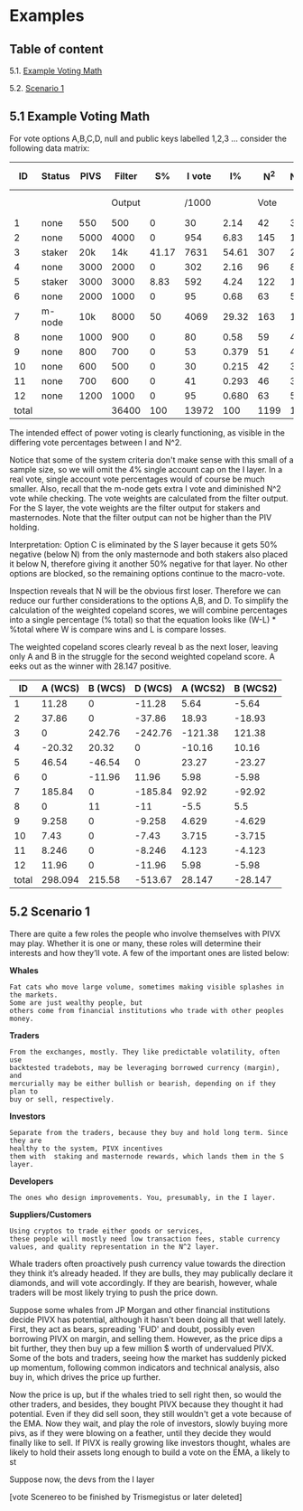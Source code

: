# Examples

## Table of content

5.1. [Example Voting Math](#51-example-voting-math)

5.2. [Scenario 1](#52-scenario-1)

## 5.1 Example Voting Math

For vote options A,B,C,D, null and public keys labelled 1,2,3 ...  consider the following data matrix:

| ID  | Status | PIVS | Filter |S%     | I vote | I%   | N<sup>2</sup>  |N<sup>2</sup>%| Rank Vector|% total|
|-----|--------|------|--------|-------|--------|------|------          |------        |------------|-------|
|     |        |      | Output |       |/1000   |      | Vote           |              | Top First  |       |
| 1   | none   | 550  | 500    | 0     | 30     | 2.14 | 42             | 3.5          | ABDNC      | 5.64  |
| 2   | none   | 5000 | 4000   | 0     | 954    | 6.83 | 145            | 12.1         | ACBND      | 18.93 |
| 3   | staker | 20k  | 14k    | 41.17 | 7631   | 54.61| 307            | 25.6         | BADNC      | 121.38|
| 4   | none   | 3000 | 2000   | 0     | 302    | 2.16 | 96             | 8            | BCNDA      | 10.16 |
| 5   | staker | 3000 | 3000   | 8.83  | 592    | 4.24 | 122            | 10.2         | ADBNC      | 23.27 |
| 6   | none   | 2000 | 1000   | 0     | 95     | 0.68 | 63             | 5.3          | DNACB      | 5.98  |
| 7   | m-node | 10k  | 8000   | 50    | 4069   | 29.32| 163            | 13.6         | ABDNC      | 92.92 |
| 8   | none   | 1000 | 900    | 0     | 80     | 0.58 | 59             | 4.92         | BADCN      | 5.5   |
| 9   | none   | 800  | 700    | 0     | 53     | 0.379| 51             | 4.25         | CABDN      | 4.629 |
| 10  | none   | 600  | 500    | 0     | 30     | 0.215| 42             | 3.5          | ABCND      | 3.715 |
| 11  | none   | 700  | 600    | 0     | 41     | 0.293| 46             | 3.83         | ACBDN      | 4.123 |
| 12  | none   | 1200 | 1000   | 0     | 95     | 0.680| 63             | 5.3          | ABDNC      | 5.98  |
|total|        |      | 36400  | 100   | 13972  | 100  | 1199           | 100          |            |       |


The intended effect of power voting is clearly functioning, as visible in the differing vote percentages between I and N^2.

Notice that some of the system criteria don't make sense with this small of a sample size, so we will omit the 4% single account cap on the I layer. In a real vote, single account vote percentages would of course be much smaller. Also, recall that the m-node gets extra I vote and diminished N^2 vote while checking. The vote weights are calculated from the filter output. For the S layer, the vote weights are the filter output for stakers and masternodes. Note that the filter output can not be higher than the PIV holding.

Interpretation:
Option C is eliminated by the S layer because it gets 50% negative (below N) from the only masternode and both stakers also placed it below N, therefore giving it another 50% negative for that layer. No other options are blocked, so the remaining options continue to the macro-vote.

Inspection reveals that N will be the obvious first loser. Therefore we can reduce our further considerations to the options A,B, and D. To simplify the calculation of the weighted copeland scores, we will combine percentages into a single percentage (% total) so that the equation looks like (W-L) * %total  where W is compare wins and L is compare losses.

The weighted copeland scores clearly reveal b as the next loser, leaving only A and B in the struggle for the second weighted copeland score. A eeks out as the winner with 28.147 positive.

|ID     | A (WCS)| B (WCS)| D (WCS)| A (WCS2) | B (WCS2) |
|---    |-----   |-----   |-----   |----------|----------|
| 1     | 11.28  | 0      | -11.28 | 5.64     | -5.64    |
| 2     | 37.86  | 0      | -37.86 | 18.93    | -18.93   |
| 3     | 0      | 242.76 | -242.76| -121.38  | 121.38   |
| 4     | -20.32 | 20.32  | 0      | -10.16   | 10.16    |
| 5     | 46.54  | -46.54 | 0      | 23.27    | -23.27   |
| 6     | 0      | -11.96 | 11.96  | 5.98     | -5.98    |
| 7     | 185.84 | 0      | -185.84| 92.92    | -92.92   |
| 8     | 0      | 11     | -11    | -5.5     | 5.5      |
| 9     | 9.258  | 0      | -9.258 | 4.629    | -4.629   |
| 10    | 7.43   | 0      | -7.43  | 3.715    | -3.715   |
| 11    | 8.246  | 0      | -8.246 | 4.123    | -4.123   |
| 12    | 11.96  | 0      | -11.96 | 5.98     | -5.98    |
| total | 298.094| 215.58 | -513.67| 28.147   | -28.147  |



## 5.2 Scenario 1

There are quite a few roles the people who involve themselves with PIVX
may play. Whether it is one or many, these roles will determine their
interests and how they’ll vote. A few of the important ones are listed
below:

**Whales**

	Fat cats who move large volume, sometimes making visible splashes in the markets.
	Some are just wealthy people, but
	others come from financial institutions who trade with other peoples money.

**Traders**

	From the exchanges, mostly. They like predictable volatility, often use
	backtested tradebots, may be leveraging borrowed currency (margin), and
	mercurially may be either bullish or bearish, depending on if they plan to
	buy or sell, respectively.

**Investors**

	Separate from the traders, because they buy and hold long term. Since they are
	healthy to the system, PIVX incentives
	them with  staking and masternode rewards, which lands them in the S layer.

**Developers**

	The ones who design improvements. You, presumably, in the I layer.

**Suppliers/Customers**

	Using cryptos to trade either goods or services,
	these people will mostly need low transaction fees, stable currency
	values, and quality representation in the N^2 layer.



Whale traders often proactively push currency value towards the
direction they think it’s already headed. If they are bulls, they may
publically declare it diamonds, and will vote accordingly. If they are bearish, however, whale
traders will be most likely trying to push the price down.

Suppose some whales from JP Morgan and other financial institutions decide PIVX has potential, although it hasn't been doing all that well lately. First, they act as bears, spreading 'FUD' and doubt, possibly even borrowing PIVX on margin, and selling them. However, as the price dips a bit further, they then buy up a few million $ worth of undervalued PIVX. Some of the bots and traders, seeing how the market has suddenly picked up momentum, following common indicators and technical analysis, also buy in, which drives the price up further.

Now the price is up, but if the whales tried to sell right then, so would the other traders, and besides, they bought PIVX  because they thought it had potential. Even if they did sell soon, they still wouldn't get a vote because of the EMA. Now they wait, and play the role of investors, slowly buying more pivs, as if they were blowing on a feather, until they decide they would finally like to sell. If PIVX is really growing like investors thought, whales are likely to hold their assets long enough to build a vote on the EMA, a likely to st

Suppose now, the devs from the I layer

[vote Scenereo to be finished by Trismegistus or later deleted]